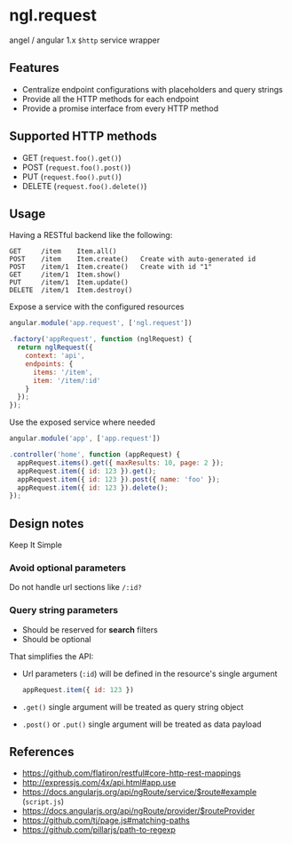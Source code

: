 ngl.request
===========

angel / angular 1.x `$http` service wrapper

Features
--------

  * Centralize endpoint configurations with placeholders and query strings
  * Provide all the HTTP methods for each endpoint
  * Provide a promise interface from every HTTP method

Supported HTTP methods
----------------------

  * GET (`request.foo().get()`)
  * POST (`request.foo().post()`)
  * PUT (`request.foo().put()`)
  * DELETE (`request.foo().delete()`)

Usage
-----

Having a RESTful backend like the following:

```
GET     /item    Item.all()
POST    /item    Item.create()   Create with auto-generated id
POST    /item/1  Item.create()   Create with id "1"
GET     /item/1  Item.show()
PUT     /item/1  Item.update()
DELETE  /item/1  Item.destroy()
```

Expose a service with the configured resources

```js
angular.module('app.request', ['ngl.request'])

.factory('appRequest', function (nglRequest) {
  return nglRequest({
    context: 'api',
    endpoints: {
      items: '/item',
      item: '/item/:id'
    }
  });
});
```

Use the exposed service where needed

```js
angular.module('app', ['app.request'])

.controller('home', function (appRequest) {
  appRequest.items().get({ maxResults: 10, page: 2 });
  appRequest.item({ id: 123 }).get();
  appRequest.item({ id: 123 }).post({ name: 'foo' });
  appRequest.item({ id: 123 }).delete();
});
```

Design notes
------------

Keep It Simple

### Avoid optional parameters

Do not handle url sections like `/:id?`

### Query string parameters

  * Should be reserved for **search** filters
  * Should be optional

That simplifies the API:

  * Url parameters (`:id`) will be defined in the resource's single argument
  
    ```js
    appRequest.item({ id: 123 })
    ```
  
  * `.get()` single argument will be treated as query string object
  * `.post()` or `.put()` single argument will be treated as data payload

References
----------

*   https://github.com/flatiron/restful#core-http-rest-mappings
*   http://expressjs.com/4x/api.html#app.use
*   https://docs.angularjs.org/api/ngRoute/service/$route#example
    (`script.js`)
*   https://docs.angularjs.org/api/ngRoute/provider/$routeProvider
*   https://github.com/tj/page.js#matching-paths
*   https://github.com/pillarjs/path-to-regexp
